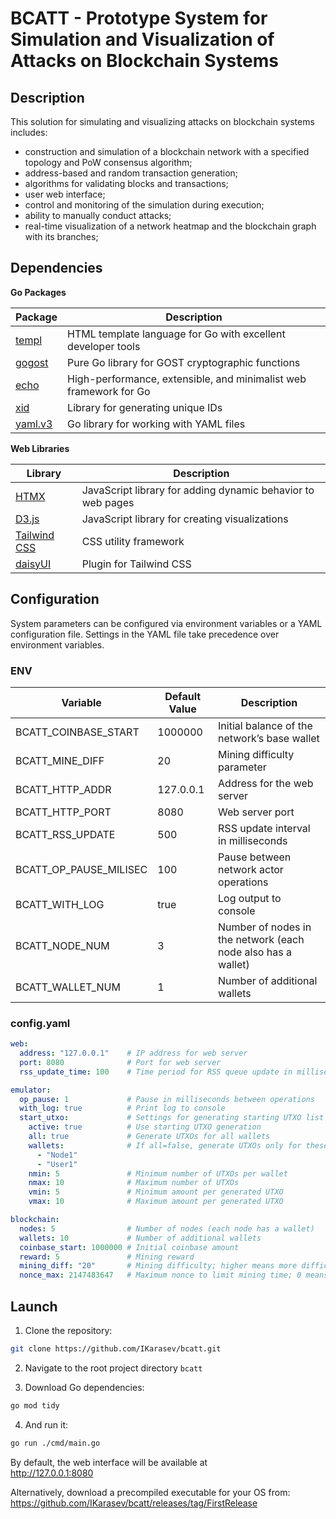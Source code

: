 
# BCATT - Prototype System for Simulation and Visualization of Attacks on Blockchain Systems

## Description

This solution for simulating and visualizing attacks on blockchain systems includes:
- construction and simulation of a blockchain network with a specified topology and PoW consensus algorithm;
- address-based and random transaction generation;
- algorithms for validating blocks and transactions;
- user web interface;
- control and monitoring of the simulation during execution;
- ability to manually conduct attacks;
- real-time visualization of a network heatmap and the blockchain graph with its branches;

## Dependencies

**Go Packages**

| Package   | Description    |
|--------------- | --------------- |
| [templ](https://github.com/a-h/templ)          | HTML template language for Go with excellent developer tools |
| [gogost](https://github.com/ddulesov/gogost)   | Pure Go library for GOST cryptographic functions |
| [echo](https://github.com/labstack/echo)       | High-performance, extensible, and minimalist web framework for Go |
| [xid](https://github.com/rs/xid)               | Library for generating unique IDs |
| [yaml.v3](https://pkg.go.dev/gopkg.in/yaml.v3) | Go library for working with YAML files |

**Web Libraries**

| Library   | Description    |
|--------------- | --------------- |
| [HTMX](https://htmx.org/)  | JavaScript library for adding dynamic behavior to web pages |
| [D3.js](https://d3js.org/) | JavaScript library for creating visualizations |
| [Tailwind CSS](https://tailwindcss.com/) | CSS utility framework |
| [daisyUI](https://daisyui.com/) | Plugin for Tailwind CSS |

## Configuration

System parameters can be configured via environment variables or a YAML configuration file. Settings in the YAML file take precedence over environment variables.

### ENV

| Variable   | Default Value    | Description |
| ---- | --- | ---- |
| BCATT_COINBASE_START | 1000000 | Initial balance of the network’s base wallet |
| BCATT_MINE_DIFF | 20 | Mining difficulty parameter |
| BCATT_HTTP_ADDR | 127.0.0.1 | Address for the web server |
| BCATT_HTTP_PORT | 8080 | Web server port |
| BCATT_RSS_UPDATE | 500 | RSS update interval in milliseconds |
| BCATT_OP_PAUSE_MILISEC | 100 | Pause between network actor operations |
| BCATT_WITH_LOG | true | Log output to console |
| BCATT_NODE_NUM | 3 | Number of nodes in the network (each node also has a wallet) |
| BCATT_WALLET_NUM | 1 | Number of additional wallets |

### config.yaml

```yaml
web:
  address: "127.0.0.1"    # IP address for web server
  port: 8080              # Port for web server
  rss_update_time: 100    # Time period for RSS queue update in milliseconds

emulator:
  op_pause: 1             # Pause in milliseconds between operations
  with_log: true          # Print log to console
  start_utxo:             # Settings for generating starting UTXO list
    active: true          # Use starting UTXO generation
    all: true             # Generate UTXOs for all wallets
    wallets:              # If all=false, generate UTXOs only for these wallets
      - "Node1"
      - "User1"
    nmin: 5               # Minimum number of UTXOs per wallet
    nmax: 10              # Maximum number of UTXOs
    vmin: 5               # Minimum amount per generated UTXO
    vmax: 10              # Maximum amount per generated UTXO

blockchain:
  nodes: 5                # Number of nodes (each node has a wallet)
  wallets: 10             # Number of additional wallets
  coinbase_start: 1000000 # Initial coinbase amount
  reward: 5               # Mining reward
  mining_diff: "20"       # Mining difficulty; higher means more difficult
  nonce_max: 2147483647   # Maximum nonce to limit mining time; 0 means no limit
```

## Launch

1. Clone the repository:

```bash
git clone https://github.com/IKarasev/bcatt.git
```

2. Navigate to the root project directory `bcatt`

3. Download Go dependencies:

```bash
go mod tidy
```

4. And run it:

```bash
go run ./cmd/main.go
```

By default, the web interface will be available at  
http://127.0.0.1:8080

Alternatively, download a precompiled executable for your OS from:  
https://github.com/IKarasev/bcatt/releases/tag/FirstRelease

